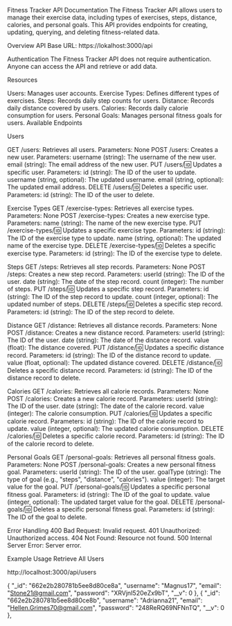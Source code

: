 Fitness Tracker API Documentation
The Fitness Tracker API allows users to manage their exercise data, including types of exercises, steps, distance, calories, and personal goals. This API provides endpoints for creating, updating, querying, and deleting fitness-related data.

Overview
API Base URL: https://lokalhost:3000/api

Authentication
The Fitness Tracker API does not require authentication. Anyone can access the API and retrieve or add data.

Resources

Users: Manages user accounts.
Exercise Types: Defines different types of exercises.
Steps: Records daily step counts for users.
Distance: Records daily distance covered by users.
Calories: Records daily calorie consumption for users.
Personal Goals: Manages personal fitness goals for users.
Available Endpoints

Users

GET /users: Retrieves all users.
Parameters: None
POST /users: Creates a new user.
Parameters:
username (string): The username of the new user.
email (string): The email address of the new user.
PUT /users/:id: Updates a specific user.
Parameters:
id (string): The ID of the user to update.
username (string, optional): The updated username.
email (string, optional): The updated email address.
DELETE /users/:id: Deletes a specific user.
Parameters:
id (string): The ID of the user to delete.

Exercise Types
GET /exercise-types: Retrieves all exercise types.
Parameters: None
POST /exercise-types: Creates a new exercise type.
Parameters:
name (string): The name of the new exercise type.
PUT /exercise-types/:id: Updates a specific exercise type.
Parameters:
id (string): The ID of the exercise type to update.
name (string, optional): The updated name of the exercise type.
DELETE /exercise-types/:id: Deletes a specific exercise type.
Parameters:
id (string): The ID of the exercise type to delete.

Steps
GET /steps: Retrieves all step records.
Parameters: None
POST /steps: Creates a new step record.
Parameters:
userId (string): The ID of the user.
date (string): The date of the step record.
count (integer): The number of steps.
PUT /steps/:id: Updates a specific step record.
Parameters:
id (string): The ID of the step record to update.
count (integer, optional): The updated number of steps.
DELETE /steps/:id: Deletes a specific step record.
Parameters:
id (string): The ID of the step record to delete.

Distance
GET /distance: Retrieves all distance records.
Parameters: None
POST /distance: Creates a new distance record.
Parameters:
userId (string): The ID of the user.
date (string): The date of the distance record.
value (float): The distance covered.
PUT /distance/:id: Updates a specific distance record.
Parameters:
id (string): The ID of the distance record to update.
value (float, optional): The updated distance covered.
DELETE /distance/:id: Deletes a specific distance record.
Parameters:
id (string): The ID of the distance record to delete.

Calories
GET /calories: Retrieves all calorie records.
Parameters: None
POST /calories: Creates a new calorie record.
Parameters:
userId (string): The ID of the user.
date (string): The date of the calorie record.
value (integer): The calorie consumption.
PUT /calories/:id: Updates a specific calorie record.
Parameters:
id (string): The ID of the calorie record to update.
value (integer, optional): The updated calorie consumption.
DELETE /calories/:id: Deletes a specific calorie record.
Parameters:
id (string): The ID of the calorie record to delete.

Personal Goals
GET /personal-goals: Retrieves all personal fitness goals.
Parameters: None
POST /personal-goals: Creates a new personal fitness goal.
Parameters:
userId (string): The ID of the user.
goalType (string): The type of goal (e.g., "steps", "distance", "calories").
value (integer): The target value for the goal.
PUT /personal-goals/:id: Updates a specific personal fitness goal.
Parameters:
id (string): The ID of the goal to update.
value (integer, optional): The updated target value for the goal.
DELETE /personal-goals/:id: Deletes a specific personal fitness goal.
Parameters:
id (string): The ID of the goal to delete.

Error Handling
400 Bad Request: Invalid request.
401 Unauthorized: Unauthorized access.
404 Not Found: Resource not found.
500 Internal Server Error: Server error.

Example Usage
Retrieve All Users

http://localhost:3000/api/users

 {
        "_id": "662e2b280781b5ee8d80ce8a",
        "username": "Magnus17",
        "email": "Stone21@gmail.com",
        "password": "XRVjnI520eZx9bT",
        "__v": 0
    },
    {
        "_id": "662e2b280781b5ee8d80ce8b",
        "username": "Adrianna21",
        "email": "Hellen.Grimes70@gmail.com",
        "password": "248ReRQ69NFNnTQ",
        "__v": 0
    },
